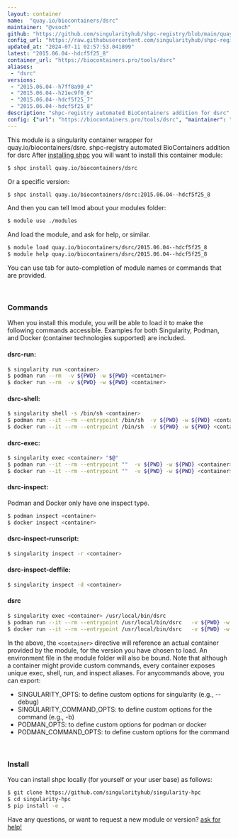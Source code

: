 ```yaml
---
layout: container
name:  "quay.io/biocontainers/dsrc"
maintainer: "@vsoch"
github: "https://github.com/singularityhub/shpc-registry/blob/main/quay.io/biocontainers/dsrc/container.yaml"
config_url: "https://raw.githubusercontent.com/singularityhub/shpc-registry/main/quay.io/biocontainers/dsrc/container.yaml"
updated_at: "2024-07-11 02:57:53.041899"
latest: "2015.06.04--hdcf5f25_8"
container_url: "https://biocontainers.pro/tools/dsrc"
aliases:
 - "dsrc"
versions:
 - "2015.06.04--h7ff8a90_4"
 - "2015.06.04--h21ec9f0_6"
 - "2015.06.04--hdcf5f25_7"
 - "2015.06.04--hdcf5f25_8"
description: "shpc-registry automated BioContainers addition for dsrc"
config: {"url": "https://biocontainers.pro/tools/dsrc", "maintainer": "@vsoch", "description": "shpc-registry automated BioContainers addition for dsrc", "latest": {"2015.06.04--hdcf5f25_8": "sha256:fe1b0e162e2c62abe7368a76b8ac7877b29e1888ace6f668de527072e6d15b85"}, "tags": {"2015.06.04--h7ff8a90_4": "sha256:c09ee47a183d8abed7ca2de63e23f2e1e02e185328a5096e786ddd75109964ef", "2015.06.04--h21ec9f0_6": "sha256:09f329357fc3b7ad457bc67b7eaba8dfbcaa5af18891d2a71643792cfefefaaf", "2015.06.04--hdcf5f25_7": "sha256:e5887fa5b0862c813e0702aa037999862ab114208eb92574828fbebe53eb93e8", "2015.06.04--hdcf5f25_8": "sha256:fe1b0e162e2c62abe7368a76b8ac7877b29e1888ace6f668de527072e6d15b85"}, "docker": "quay.io/biocontainers/dsrc", "aliases": {"dsrc": "/usr/local/bin/dsrc"}}
---
```


This module is a singularity container wrapper for quay.io/biocontainers/dsrc.
shpc-registry automated BioContainers addition for dsrc
After [installing shpc](#install) you will want to install this container module:


```bash
$ shpc install quay.io/biocontainers/dsrc
```

Or a specific version:

```bash
$ shpc install quay.io/biocontainers/dsrc:2015.06.04--hdcf5f25_8
```

And then you can tell lmod about your modules folder:

```bash
$ module use ./modules
```

And load the module, and ask for help, or similar.

```bash
$ module load quay.io/biocontainers/dsrc/2015.06.04--hdcf5f25_8
$ module help quay.io/biocontainers/dsrc/2015.06.04--hdcf5f25_8
```

You can use tab for auto-completion of module names or commands that are provided.

<br>

### Commands

When you install this module, you will be able to load it to make the following commands accessible.
Examples for both Singularity, Podman, and Docker (container technologies supported) are included.

#### dsrc-run:

```bash
$ singularity run <container>
$ podman run --rm  -v ${PWD} -w ${PWD} <container>
$ docker run --rm  -v ${PWD} -w ${PWD} <container>
```

#### dsrc-shell:

```bash
$ singularity shell -s /bin/sh <container>
$ podman run --it --rm --entrypoint /bin/sh  -v ${PWD} -w ${PWD} <container>
$ docker run --it --rm --entrypoint /bin/sh  -v ${PWD} -w ${PWD} <container>
```

#### dsrc-exec:

```bash
$ singularity exec <container> "$@"
$ podman run --it --rm --entrypoint ""  -v ${PWD} -w ${PWD} <container> "$@"
$ docker run --it --rm --entrypoint ""  -v ${PWD} -w ${PWD} <container> "$@"
```

#### dsrc-inspect:

Podman and Docker only have one inspect type.

```bash
$ podman inspect <container>
$ docker inspect <container>
```

#### dsrc-inspect-runscript:

```bash
$ singularity inspect -r <container>
```

#### dsrc-inspect-deffile:

```bash
$ singularity inspect -d <container>
```


#### dsrc

```bash
$ singularity exec <container> /usr/local/bin/dsrc
$ podman run --it --rm --entrypoint /usr/local/bin/dsrc   -v ${PWD} -w ${PWD} <container> -c " $@"
$ docker run --it --rm --entrypoint /usr/local/bin/dsrc   -v ${PWD} -w ${PWD} <container> -c " $@"
```



In the above, the `<container>` directive will reference an actual container provided
by the module, for the version you have chosen to load. An environment file in the
module folder will also be bound. Note that although a container
might provide custom commands, every container exposes unique exec, shell, run, and
inspect aliases. For anycommands above, you can export:

 - SINGULARITY_OPTS: to define custom options for singularity (e.g., --debug)
 - SINGULARITY_COMMAND_OPTS: to define custom options for the command (e.g., -b)
 - PODMAN_OPTS: to define custom options for podman or docker
 - PODMAN_COMMAND_OPTS: to define custom options for the command

<br>

### Install

You can install shpc locally (for yourself or your user base) as follows:

```bash
$ git clone https://github.com/singularityhub/singularity-hpc
$ cd singularity-hpc
$ pip install -e .
```

Have any questions, or want to request a new module or version? [ask for help!](https://github.com/singularityhub/singularity-hpc/issues)